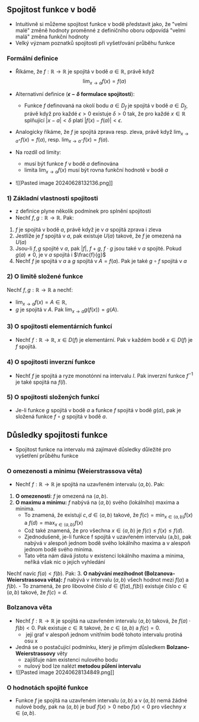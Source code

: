 ## Spojitost funkce v bodě
- Intuitivně si můžeme spojitost funkce v bodě představit jako, že "velmi malé" změně hodnoty proměnné z definičního oboru odpovídá "velmi malá" změna funkční hodnoty
- Velký význam poznatků spojitosti při vyšetřování průběhu funkce 
### Formální definice
- Říkáme, že $f : \mathbb{R} \to \mathbb{R}$ je spojitá v bodě $a \in \mathbb{R}$, právě když $$\lim_{x \to a} f(x) = f(a)$$
- Alternativní definice (**$\epsilon-\delta$ formulace spojitosti**):
	- Funkce $f$ definovaná na okolí bodu $a \in D_f$ je spojitá v bodě $a \in D_f$, právě když pro každé $\epsilon > 0$ existuje $\delta > 0$ tak, že pro každé $x \in \mathbb{R}$ splňující $|x - a| < \delta$ platí $|f(x) - f(a)| < \epsilon$.

- Analogicky říkáme, že $f$ je spojitá zprava resp. zleva, právě když $\lim_{x \to a^+} f(x) = f(a)$, resp. $\lim_{x \to a^-} f(x) = f(a)$.
- Na rozdíl od limity:
	- musí být funkce $f$ v bodě $a$ definována 
	- limita $\lim_{x \to a} f(x)$ musí být rovna funkční hodnotě v bodě $a$
- ![[Pasted image 20240628132136.png]]
### 1) Základní vlastnosti spojitosti
- z definice plyne několik podmínek pro splnění spojitosti
- Nechť $f, g : \mathbb{R} \to \mathbb{R}$. Pak:
1)  $f$ je spojitá v bodě $a$, právě když je v $a$ spojitá zprava i zleva
2)  Jestliže je $f$ spojitá v $a$, pak existuje $U(a)$ takové, že $f$ je omezená na $U(a)$
3)  Jsou-li $f, g$ spojité v $a$, pak $|f|$, $f + g$, $f \cdot g$ jsou také v $a$ spojité. Pokud $g(a) \neq 0$, je v $a$ spojitá i $\frac{f}{g}$
4) Nechť $f$ je spojitá v $a$ a $g$ spojitá v $A = f(a)$. Pak je také $g \circ f$ spojitá v $a$

### 2) O limitě složené funkce
Nechť $f, g : \mathbb{R} \to \mathbb{R}$ a nechť:
- $\lim_{x \to a} f(x) = A \in \mathbb{R}$,
- $g$ je spojitá v $A$.
Pak $\lim_{x \to a} g(f(x)) = g(A)$.

### 3) O spojitosti elementárních funkcí
- Nechť $f : \mathbb{R} \to \mathbb{R}$, $x \in D(f)$ je elementární. Pak v každém bodě $x \in D(f)$ je $f$ spojitá.

### 4) O spojitosti inverzní funkce
  - Nechť $f$ je spojitá a ryze monotónní na intervalu $I$. Pak inverzní funkce $f^{-1}$ je také spojitá na $f(I)$.
### 5) O spojitosti složených funkcí
- Je-li funkce $g$ spojitá v bodě $a$ a funkce $f$ spojitá v bodě $g(a)$, pak je složená funkce $f \circ g$ spojitá v bodě $a$.


## Důsledky spojitosti funkce
- Spojitost funkce na intervalu má zajímavé důsledky důležité pro vyšetření průběhu funkce
### O omezenosti a minimu (Weierstrassova věta)
- Nechť $f : \mathbb{R} \to \mathbb{R}$ je spojitá na uzavřeném intervalu $\langle a, b \rangle$. Pak:
1. **O omezenosti**: $f$ je omezená na $\langle a, b \rangle$.
2. **O maximu a minimu:** $f$ nabývá na $\langle a, b \rangle$ svého (lokálního) maxima a minima. 
	- To znamená, že existují $c, d \in \langle a, b \rangle$ takové, že $f(c) = \min_{x \in \langle a, b \rangle} f(x)$ a $f(d) = \max_{x \in \langle a, b \rangle} f(x)$
	- Což také znamená, že pro všechna $x \in \langle a, b \rangle$ je $f(c) \leq f(x) \leq f(d)$.
	- Zjednodušeně, je-li funkce f spojitá v uzavřeném intervalu ⟨a,b⟩, pak nabývá v alespoň jednom bodě svého lokálního maxima a v alespoň jednom bodě svého minima.
	- Tato věta nám dává jistotu v existenci lokálního maxima a minima, neříká však nic o jejich vyhledání
	
Nechť navíc $f(a) < f(b)$. Pak:
3. **O nabývání mezihodnot (Bolzanova-Weierstrassova věta):** $f$ nabývá v intervalu $(a, b)$ všech hodnot mezi $f(a)$ a $f(b)$. 
	- To znamená, že pro libovolné číslo $d \in (f(a), f(b))$ existuje číslo $c \in (a, b)$ takové, že $f(c) = d$.
### Bolzanova věta 
- Nechť $f : \mathbb{R} \to \mathbb{R}$ je spojitá na uzavřeném intervalu $\langle a, b \rangle$ taková, že $f(a) \cdot f(b) < 0$. Pak existuje $c \in \mathbb{R}$ takové, že $c \in (a, b)$ a $f(c) = 0$.
	-  její graf v alespoň jednom vnitřním bodě tohoto intervalu protíná osu x
- Jedná se o postačující podmínku, který je přímým důsledkem **Bolzano-Weierstrassovy** věty
	- zajišťuje nám existenci nulového bodu
	- nulový bod lze nalézt **metodou půlení intervalu**
- ![[Pasted image 20240628134849.png]]

### O hodnotách spojité funkce
  - Funkce $f$ je spojitá na uzavřeném intervalu $\langle a, b \rangle$ a v $(a, b)$ nemá žádné nulové body, pak na $(a, b)$ je buď $f(x) > 0$ nebo $f(x) < 0$ pro všechny $x \in (a, b)$.

